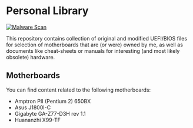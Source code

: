 # Personal Library

[![Malware Scan](https://github.com/shanduur/personal-library/actions/workflows/malware-scan.yaml/badge.svg)](https://github.com/shanduur/personal-library/actions/workflows/malware-scan.yaml)

This repository contains collection of original and modified UEFI/BIOS files for selection of motherboards that are (or were) owned by me, as well as documents like cheat-sheets or manuals for interesting (and most likely obsolete) hardware.

## Motherboards

You can find content related to the following motherboards:

- Amptron PII (Pentium 2) 650BX
- Asus J1800I-C
- Gigabyte GA-Z77-D3H rev 1.1
- Huananzhi X99-TF

